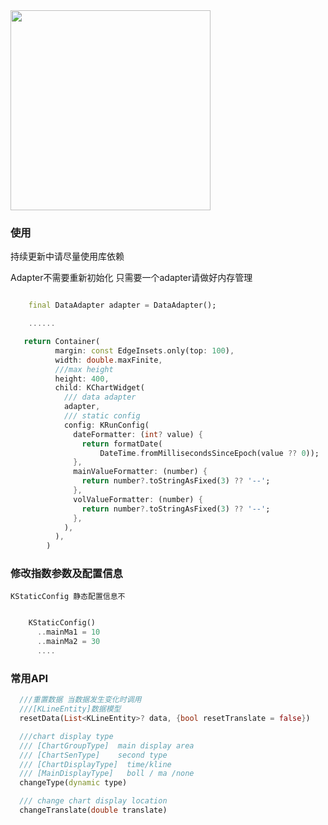 

<img src="[https://github.com/icechao/f_b_kline/blob/master/image.png]" width="320" hegiht="480" align=center/>

### 使用
持续更新中请尽量使用库依赖

Adapter不需要重新初始化 只需要一个adapter请做好内存管理

```dart

    final DataAdapter adapter = DataAdapter();

    ......

   return Container(
          margin: const EdgeInsets.only(top: 100),
          width: double.maxFinite,
          ///max height
          height: 400, 
          child: KChartWidget(
            /// data adapter 
            adapter,
            /// static config
            config: KRunConfig(
              dateFormatter: (int? value) {
                return formatDate(
                    DateTime.fromMillisecondsSinceEpoch(value ?? 0));
              },
              mainValueFormatter: (number) {
                return number?.toStringAsFixed(3) ?? '--';
              },
              volValueFormatter: (number) {
                return number?.toStringAsFixed(3) ?? '--';
              },
            ),
          ),
        )
```
### 修改指数参数及配置信息   
    KStaticConfig 静态配置信息不
```dart

    KStaticConfig()
      ..mainMa1 = 10
      ..mainMa2 = 30
      ....

```
### 常用API
```dart
  ///重置数据 当数据发生变化时调用
  ///[KLineEntity]数据模型
  resetData(List<KLineEntity>? data, {bool resetTranslate = false})
```


```dart
  ///chart display type 
  /// [ChartGroupType]  main display area
  /// [ChartSenType]    second type
  /// [ChartDisplayType]  time/kline
  /// [MainDisplayType]   boll / ma /none
  changeType(dynamic type) 
```

```dart
  /// change chart display location
  changeTranslate(double translate)
```


